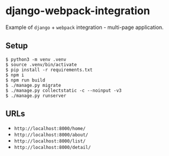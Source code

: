 # django-webpack-integration

Example of `django` + `webpack` integration - multi-page application.

## Setup

```shell
$ python3 -m venv .venv
$ source .venv/bin/activate
$ pip install -r requirements.txt
$ npm i
$ npm run build
$ ./manage.py migrate
$ ./manage.py collectstatic -c --noinput -v3
$ ./manage.py runserver
```

## URLs

- `http://localhost:8000/home/`
- `http://localhost:8000/about/`
- `http://localhost:8000/list/`
- `http://localhost:8000/detail/`

